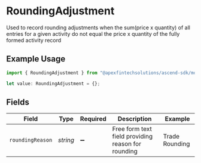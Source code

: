 # RoundingAdjustment

Used to record rounding adjustments when the sum(price x quantity) of all entries for a given activity do not equal the price x quantity of the fully formed activity record

## Example Usage

```typescript
import { RoundingAdjustment } from "@apexfintechsolutions/ascend-sdk/models/components";

let value: RoundingAdjustment = {};
```

## Fields

| Field                                              | Type                                               | Required                                           | Description                                        | Example                                            |
| -------------------------------------------------- | -------------------------------------------------- | -------------------------------------------------- | -------------------------------------------------- | -------------------------------------------------- |
| `roundingReason`                                   | *string*                                           | :heavy_minus_sign:                                 | Free form text field providing reason for rounding | Trade Rounding                                     |